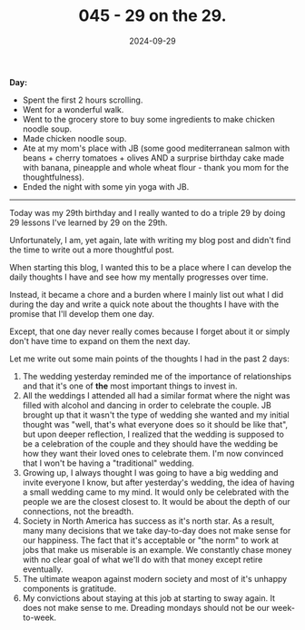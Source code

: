 ﻿---
title: 045 - 29 on the 29.
date: 2024-09-29
categories: ["daily"]
tags: posts

---
**Day:** 

- Spent the first 2 hours scrolling.
- Went for a wonderful walk.
- Went to the grocery store to buy some ingredients to make chicken noodle soup.
- Made chicken noodle soup.
- Ate at my mom's place with JB (some good mediterranean salmon with beans + cherry tomatoes + olives AND a surprise birthday cake made with banana, pineapple and whole wheat flour - thank you mom for the thoughtfulness).
- Ended the night with some yin yoga with JB.
---
Today was my 29th birthday and I really wanted to do a triple 29 by doing 29 lessons I've learned by 29 on the 29th.

Unfortunately, I am, yet again, late with writing my blog post and didn't find the time to write out a more thoughtful post.

When starting this blog, I wanted this to be a place where I can develop the daily thoughts I have and see how my mentally progresses over time.

Instead, it became a chore and a burden where I mainly list out what I did during the day and write a quick note about the thoughts I have with the promise that I'll develop them one day.

Except, that one day never really comes because I forget about it or simply don't have time to expand on them the next day.

Let me write out some main points of the thoughts I had in the past 2 days:

1. The wedding yesterday reminded me of the importance of relationships and that it's one of **the** most important things to invest in.
2. All the weddings I attended all had a similar format where the night was filled with alcohol and dancing in order to celebrate the couple. JB brought up that it wasn't the type of wedding she wanted and my initial thought was "well, that's what everyone does so it should be like that", but upon deeper reflection, I realized that the wedding is supposed to be a celebration of the couple and they should have the wedding be how they want their loved ones to celebrate them. I'm now convinced that I won't be having a "traditional" wedding.
3. Growing up, I always thought I was going to have a big wedding and invite everyone I know, but after yesterday's wedding, the idea of having a small wedding came to my mind. It would only be celebrated with the people we are the closest closest to. It would be about the depth of our connections, not the breadth.
4. Society in North America has success as it's north star. As a result, many many decisions that we take day-to-day does not make sense for our happiness. The fact that it's acceptable or "the norm" to work at jobs that make us miserable is an example. We constantly chase money with no clear goal of what we'll do with that money except retire eventually.
5. The ultimate weapon against modern society and most of it's unhappy components is gratitude.
6. My convictions about staying at this job at starting to sway again. It does not make sense to me. Dreading mondays should not be our week-to-week. 
